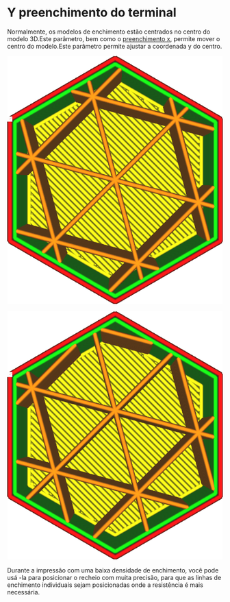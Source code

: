 Y preenchimento do terminal
====
Normalmente, os modelos de enchimento estão centrados no centro do modelo 3D.Este parâmetro, bem como o [preenchimento x](Infill_offset_x.md), permite mover o centro do modelo.Este parâmetro permite ajustar a coordenada y do centro.

![O recheio está centrado](../../../articles/images/infill_offset_xy_0.png)

![Deslocou 2 mm para cima](../../../articles/images/infill_offset_y_2.png)

Durante a impressão com uma baixa densidade de enchimento, você pode usá -la para posicionar o recheio com muita precisão, para que as linhas de enchimento individuais sejam posicionadas onde a resistência é mais necessária.